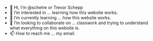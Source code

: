 - 👋 Hi, I’m @schetre or Trevor Schepp 
- 👀 I’m interested in ... learning how this website works.
- 🌱 I’m currently learning ... how this website works.
- 💞️ I’m looking to collaborate on ... classwork and trying to understand what everything on this website is. 
- 📫 How to reach me ... my email.

<!---
schetre/schetre is a ✨ special ✨ repository because its `README.md` (this file) appears on your GitHub profile.
You can click the Preview link to take a look at your changes.
--->
